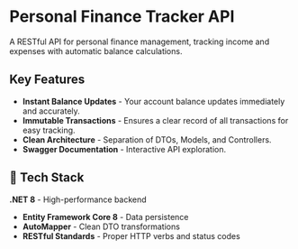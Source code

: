 # Personal Finance Tracker API
A RESTful API for personal finance management, tracking income and expenses with automatic balance calculations.

## Key Features
- **Instant Balance Updates** - Your account balance updates immediately and accurately.
- **Immutable Transactions** - Ensures a clear record of all transactions for easy tracking.
- **Clean Architecture** - Separation of DTOs, Models, and Controllers.
- **Swagger Documentation** - Interactive API exploration.

## 🔧 Tech Stack
 **.NET 8** - High-performance backend
- **Entity Framework Core 8** - Data persistence
- **AutoMapper** - Clean DTO transformations
- **RESTful Standards** - Proper HTTP verbs and status codes
